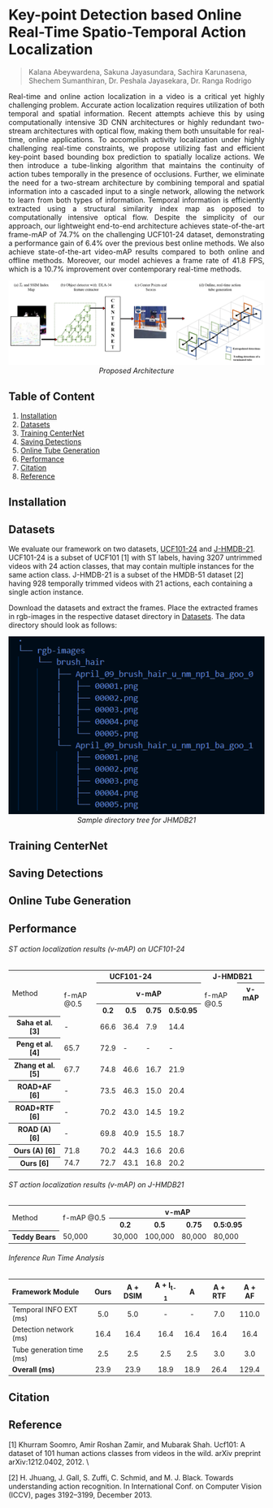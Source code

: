 # Key-point Detection based Online Real-Time Spatio-Temporal Action Localization
> Kalana Abeywardena, Sakuna Jayasundara, Sachira Karunasena, Shechem Sumanthiran, Dr. Peshala Jayasekara, Dr. Ranga Rodrigo

<p align='justify'>
Real-time and online action localization in a video is a critical yet highly challenging problem. Accurate action localization requires utilization of both temporal and spatial information. Recent attempts achieve this by using computationally intensive 3D CNN architectures or highly redundant two-stream architectures with optical flow, making them both unsuitable for real-time, online applications. To accomplish activity localization under highly challenging real-time constraints, we propose utilizing fast and efficient key-point based bounding box prediction to spatially localize actions. We then introduce a tube-linking algorithm that maintains the continuity of action tubes temporally in the presence of occlusions. Further, we eliminate the need for a two-stream architecture by combining temporal and spatial information into a cascaded input to a single network, allowing the network to learn from both types of information. Temporal information is efficiently extracted using a structural similarity index map as opposed to computationally intensive optical flow. Despite the simplicity of our approach, our lightweight end-to-end architecture achieves state-of-the-art frame-mAP of 74.7% on the challenging UCF101-24 dataset, demonstrating a performance gain of 6.4% over the previous best online methods. We also achieve state-of-the-art video-mAP results compared to
both online and offline methods. Moreover, our model achieves a frame rate of 41.8 FPS, which is a 10.7% improvement over contemporary real-time methods.
</p>

<p align="center">
  <img src="figures/NewArchitecture.png">
  <em>Proposed Architecture</em>
</p>

## Table of Content
  1. [Installation](#installation)
  2. [Datasets](#datasets)
  3. [Training CenterNet](#centernet)
  3. [Saving Detections](#detections)
  4. [Online Tube Generation](#tubegeneration)
  5. [Performance](#performance)
  6. [Citation](#citation)
  7. [Reference](#reference)

## Installation

## Datasets
We evaluate our framework on two datasets, [UCF101-24](https://www.crcv.ucf.edu/data/UCF101.php) and [J-HMDB-21](http://jhmdb.is.tue.mpg.de/). UCF101-24 is a subset of UCF101 [1] with ST labels, having 3207 untrimmed videos with 24 action classes, that may contain multiple instances for the same action class. J-HMDB-21 is a subset of the HMDB-51 dataset [2] having 928 temporally trimmed videos with 21 actions, each containing a single action instance. 

Download the datasets and extract the frames. Place the extracted frames in <emp>rgb-images</emp> in the respective dataset directory in [Datasets](https://github.com/Kalana304/KORSAL/tree/main/Datasets). The data directory should look as follows:

<p align="center">
  <img src="figures/sample directory tree.png">
  <em>Sample directory tree for JHMDB21</em>
</p>

## Training CenterNet

## Saving Detections

## Online Tube Generation

## Performance

###### ST action localization results (v-mAP) on UCF101-24
<table>
  <col>
  <colgroup span="5"></colgroup>
  <colgroup span="4"></colgroup>
  <tr>
    <td rowspan="3">Method</td>
    <th colspan="5" scope="colgroup">UCF101-24</th>
    <th colspan="5" scope="colgroup">J-HMDB21</th>
  <tr>
    <td rowspan="2">f-mAP @0.5</td>
    <th colspan="4" scope="colgroup">v-mAP</th>
    <td rowspan="2">f-mAP @0.5</td>
    <th colspan="4" scope="colgroup">v-mAP</th>
  </tr>
  <tr>
    <th scope="col">0.2</th>
    <th scope="col">0.5</th>
    <th scope="col">0.75</th>
    <th scope="col">0.5:0.95</th>
  </tr>
  <tr>
    <th scope="row">Saha et al. [3]</th>
    <td>-</td> <td>66.6</td> <td>36.4</td> <td>7.9</td> <td>14.4</td>
  </tr>
  <tr>
    <th scope="row">Peng et al. [4]</th>
    <td>65.7</td> <td>72.9</td> <td>-</td> <td>-</td> <td>-</td>
  </tr>
  <tr>  
    <th scope="row">Zhang et al. [5]</th>
    <td>67.7</td> <td>74.8</td> <td>46.6</td> <td>16.7</td> <td>21.9</td>
  </tr>
  <tr>
    <th scope="row">ROAD+AF [6]</th>
    <td>-</td> <td>73.5</td> <td>46.3</td> <td>15.0</td> <td>20.4</td>
  </tr>
  <tr>
    <th scope="row">ROAD+RTF [6]</th>
    <td>-</td> <td>70.2</td> <td>43.0</td> <td>14.5</td> <td>19.2</td>
  </tr>
  <tr>
    <th scope="row">ROAD (A) [6]</th>
    <td>-</td> <td>69.8</td> <td>40.9</td> <td>15.5</td> <td>18.7</td>
  </tr>
  <tr>
    <th scope="row">Ours (A) [6]</th>
    <td>71.8</td> <td>70.2</td> <td>44.3</td> <td>16.6</td> <td>20.6</td>
  </tr>
  <tr>
    <th scope="row">Ours [6]</th>
    <td>74.7</td> <td>72.7</td> <td>43.1</td> <td>16.8</td> <td>20.2</td>
  </tr>
</table>

###### ST action localization results (v-mAP) on J-HMDB21
<table>
  <col>
  <colgroup span="4"></colgroup>
  
  <tr>
    <td rowspan="2">Method</td>
    <td rowspan="2">f-mAP @0.5</td>
    <th colspan="4" scope="colgroup">v-mAP</th>
  </tr>
  <tr>
    <th scope="col">0.2</th>
    <th scope="col">0.5</th>
    <th scope="col">0.75</th>
    <th scope="col">0.5:0.95</th>
  </tr>
  <tr>
    <th scope="row">Teddy Bears</th>
    <td>50,000</td>
    <td>30,000</td>
    <td>100,000</td>
    <td>80,000</td>
    <td>80,000</td>
  </tr>
</table>

###### Inference Run Time Analysis
|  Framework Module  |    Ours   |   A + DSIM |   A + I<sub>t-1</sub> |     A      |     A + RTF    |      A + AF    | 
| :---------------- |:---------:| :---------:| :-----------: | :-----------: | :------------: | :------------: |
|Temporal INFO EXT (ms)|  5.0  | 5.0 |  -  | -  |  7.0  | 110.0 |
|Detection network (ms)| 16.4 | 16.4 | 16.4 | 16.4 | 16.4 | 16.4 |
|Tube generation time (ms)| 2.5 | 2.5 | 2.5 | 2.5 | 3.0 | 3.0 |
|<strong>Overall (ms)</strong>| 23.9 | 23.9 | 18.9 | 18.9 | 26.4 | 129.4 |


## Citation

## Reference
[1] Khurram Soomro, Amir Roshan Zamir, and Mubarak Shah. Ucf101: A dataset of 101 human actions classes from videos in the wild. arXiv preprint arXiv:1212.0402, 2012. \\

[2] H. Jhuang, J. Gall, S. Zuffi, C. Schmid, and M. J. Black. Towards understanding action
recognition. In International Conf. on Computer Vision (ICCV), pages 3192–3199,
December 2013.
